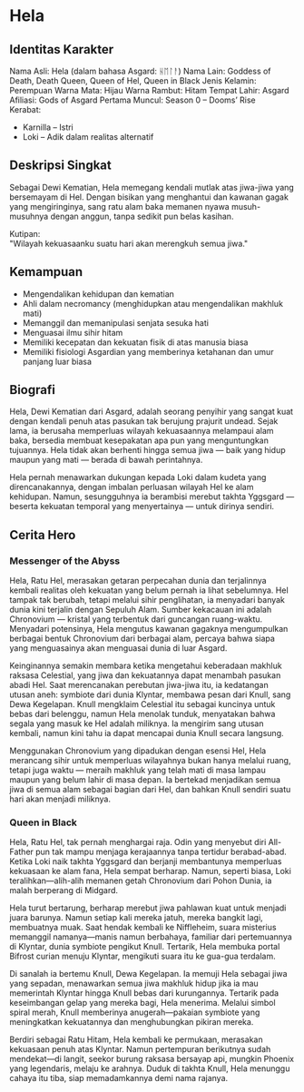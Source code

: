 # Hela

## Identitas Karakter

Nama Asli: Hela (dalam bahasa Asgard: ᚺᛖᛚᚨ)
Nama Lain: Goddess of Death, Death Queen, Queen of Hel, Queen in Black
Jenis Kelamin: Perempuan
Warna Mata: Hijau
Warna Rambut: Hitam
Tempat Lahir: Asgard
Afiliasi: Gods of Asgard
Pertama Muncul: Season 0 – Dooms’ Rise  
Kerabat:
- Karnilla – Istri
- Loki – Adik dalam realitas alternatif

## Deskripsi Singkat

Sebagai Dewi Kematian, Hela memegang kendali mutlak atas jiwa-jiwa yang bersemayam di Hel. Dengan bisikan yang menghantui dan kawanan gagak yang mengiringinya, sang ratu alam baka memanen nyawa musuh-musuhnya dengan anggun, tanpa sedikit pun belas kasihan.

Kutipan:  
"Wilayah kekuasaanku suatu hari akan merengkuh semua jiwa."

## Kemampuan

- Mengendalikan kehidupan dan kematian
- Ahli dalam necromancy (menghidupkan atau mengendalikan makhluk mati)
- Memanggil dan memanipulasi senjata sesuka hati
- Menguasai ilmu sihir hitam
- Memiliki kecepatan dan kekuatan fisik di atas manusia biasa
- Memiliki fisiologi Asgardian yang memberinya ketahanan dan umur panjang luar biasa

## Biografi

Hela, Dewi Kematian dari Asgard, adalah seorang penyihir yang sangat kuat dengan kendali penuh atas pasukan tak berujung prajurit undead. Sejak lama, ia berusaha memperluas wilayah kekuasaannya melampaui alam baka, bersedia membuat kesepakatan apa pun yang menguntungkan tujuannya. Hela tidak akan berhenti hingga semua jiwa — baik yang hidup maupun yang mati — berada di bawah perintahnya.

Hela pernah menawarkan dukungan kepada Loki dalam kudeta yang direncanakannya, dengan imbalan perluasan wilayah Hel ke alam kehidupan. Namun, sesungguhnya ia berambisi merebut takhta Yggsgard — beserta kekuatan temporal yang menyertainya — untuk dirinya sendiri.

## Cerita Hero

### Messenger of the Abyss
Hela, Ratu Hel, merasakan getaran perpecahan dunia dan terjalinnya kembali realitas oleh kekuatan yang belum pernah ia lihat sebelumnya. Hel tampak tak berubah, tetapi melalui sihir penglihatan, ia menyadari banyak dunia kini terjalin dengan Sepuluh Alam. Sumber kekacauan ini adalah Chronovium — kristal yang terbentuk dari guncangan ruang-waktu. Menyadari potensinya, Hela mengutus kawanan gagaknya mengumpulkan berbagai bentuk Chronovium dari berbagai alam, percaya bahwa siapa yang menguasainya akan menguasai dunia di luar Asgard.

Keinginannya semakin membara ketika mengetahui keberadaan makhluk raksasa Celestial, yang jiwa dan kekuatannya dapat menambah pasukan abadi Hel. Saat merencanakan perebutan jiwa-jiwa itu, ia kedatangan utusan aneh: symbiote dari dunia Klyntar, membawa pesan dari Knull, sang Dewa Kegelapan. Knull mengklaim Celestial itu sebagai kuncinya untuk bebas dari belenggu, namun Hela menolak tunduk, menyatakan bahwa segala yang masuk ke Hel adalah miliknya. Ia mengirim sang utusan kembali, namun kini tahu ia dapat mencapai dunia Knull secara langsung.

Menggunakan Chronovium yang dipadukan dengan esensi Hel, Hela merancang sihir untuk memperluas wilayahnya bukan hanya melalui ruang, tetapi juga waktu — meraih makhluk yang telah mati di masa lampau maupun yang belum lahir di masa depan. Ia bertekad menjadikan semua jiwa di semua alam sebagai bagian dari Hel, dan bahkan Knull sendiri suatu hari akan menjadi miliknya.

### Queen in Black
Hela, Ratu Hel, tak pernah menghargai raja. Odin yang menyebut diri All-Father pun tak mampu menjaga kerajaannya tanpa tertidur berabad-abad. Ketika Loki naik takhta Yggsgard dan berjanji membantunya memperluas kekuasaan ke alam fana, Hela sempat berharap. Namun, seperti biasa, Loki teralihkan—alih-alih memanen getah Chronovium dari Pohon Dunia, ia malah berperang di Midgard.

Hela turut bertarung, berharap merebut jiwa pahlawan kuat untuk menjadi juara barunya. Namun setiap kali mereka jatuh, mereka bangkit lagi, membuatnya muak. Saat hendak kembali ke Niffleheim, suara misterius memanggil namanya—manis namun berbahaya, familiar dari pertemuannya di Klyntar, dunia symbiote pengikut Knull. Tertarik, Hela membuka portal Bifrost curian menuju Klyntar, mengikuti suara itu ke gua-gua terdalam.

Di sanalah ia bertemu Knull, Dewa Kegelapan. Ia memuji Hela sebagai jiwa yang sepadan, menawarkan semua jiwa makhluk hidup jika ia mau memerintah Klyntar hingga Knull bebas dari kurungannya. Tertarik pada keseimbangan gelap yang mereka bagi, Hela menerima. Melalui simbol spiral merah, Knull memberinya anugerah—pakaian symbiote yang meningkatkan kekuatannya dan menghubungkan pikiran mereka.

Berdiri sebagai Ratu Hitam, Hela kembali ke permukaan, merasakan kekuasaan penuh atas Klyntar. Namun pertempuran berikutnya sudah mendekat—di langit, seekor burung raksasa bersayap api, mungkin Phoenix yang legendaris, melaju ke arahnya. Duduk di takhta Knull, Hela menunggu cahaya itu tiba, siap memadamkannya demi nama rajanya.